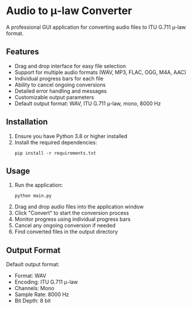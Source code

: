 # Audio to μ-law Converter

A professional GUI application for converting audio files to ITU G.711 μ-law format.

## Features

- Drag and drop interface for easy file selection
- Support for multiple audio formats (WAV, MP3, FLAC, OGG, M4A, AAC)
- Individual progress bars for each file
- Ability to cancel ongoing conversions
- Detailed error handling and messages
- Customizable output parameters
- Default output format: WAV, ITU G.711 μ-law, mono, 8000 Hz

## Installation

1. Ensure you have Python 3.8 or higher installed
2. Install the required dependencies:
   ```
   pip install -r requirements.txt
   ```

## Usage

1. Run the application:
   ```
   python main.py
   ```
2. Drag and drop audio files into the application window
3. Click "Convert" to start the conversion process
4. Monitor progress using individual progress bars
5. Cancel any ongoing conversion if needed
6. Find converted files in the output directory

## Output Format

Default output format:
- Format: WAV
- Encoding: ITU G.711 μ-law
- Channels: Mono
- Sample Rate: 8000 Hz
- Bit Depth: 8 bit 